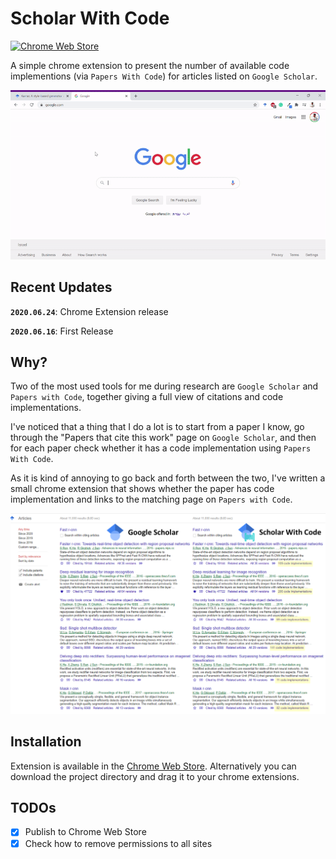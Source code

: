 # Scholar With Code

[![Chrome Web Store](https://img.shields.io/chrome-web-store/v/nlnjigejpgngahmoainkakaafabijeki)](https://chrome.google.com/webstore/detail/scholar-with-code/nlnjigejpgngahmoainkakaafabijeki)

A simple chrome extension to present the number of available code implementions (via `Papers With Code`) for articles listed on `Google Scholar`.

<p align="center">
<img src="teaser.gif" width="800px"/>
 </p>

## Recent Updates
**`2020.06.24`**: Chrome Extension release

**`2020.06.16`**: First Release


## Why?
Two of the most used tools for me during research are `Google Scholar` and `Papers with Code`, together giving a full view of citations and code implementations.

I've noticed that a thing that I do a lot is to start from a paper I know, go through the  "Papers that cite this work" page on `Google Scholar`, and then for each paper check whether it has a code implementation using `Papers With Code`.

As it is kind of annoying to go back and forth between the two, I've written a small chrome extension that shows whether the paper has code implementation and links to the matching page on `Papers with Code`.

<p align="center">
<img src="teaser.png" width="800px"/>
 </p>

 ## Installation

 Extension is available in the [Chrome Web Store](https://chrome.google.com/webstore/detail/scholar-with-code/nlnjigejpgngahmoainkakaafabijeki). Alternatively you can download the project directory and drag it to your chrome extensions.


## TODOs
- [x] Publish to Chrome Web Store
- [x] Check how to remove permissions to all sites
